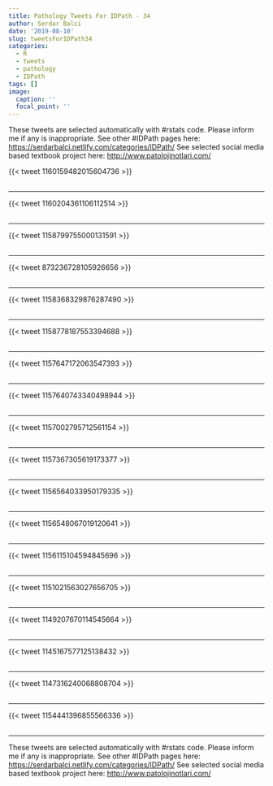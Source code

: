 ```yaml
---
title: Pathology Tweets For IDPath - 34
author: Serdar Balci
date: '2019-08-10'
slug: tweetsForIDPath34
categories:
  - R
  - tweets
  - pathology
  - IDPath
tags: []
image:
  caption: ''
  focal_point: ''
---
```



These tweets are selected automatically with #rstats code. Please inform me if any is inappropriate.
See other #IDPath pages here: https://serdarbalci.netlify.com/categories/IDPath/ 
See selected social media based textbook project here: http://www.patolojinotlari.com/

{{< tweet 1160159482015604736 >}}
<br>
<br>
<hr>
{{< tweet 1160204361106112514 >}}
<br>
<br>
<hr>
{{< tweet 1158799755000131591 >}}
<br>
<br>
<hr>
{{< tweet 873236728105926656 >}}
<br>
<br>
<hr>
{{< tweet 1158368329876287490 >}}
<br>
<br>
<hr>
{{< tweet 1158778187553394688 >}}
<br>
<br>
<hr>
{{< tweet 1157647172063547393 >}}
<br>
<br>
<hr>
{{< tweet 1157640743340498944 >}}
<br>
<br>
<hr>
{{< tweet 1157002795712561154 >}}
<br>
<br>
<hr>
{{< tweet 1157367305619173377 >}}
<br>
<br>
<hr>
{{< tweet 1156564033950179335 >}}
<br>
<br>
<hr>
{{< tweet 1156548067019120641 >}}
<br>
<br>
<hr>
{{< tweet 1156115104594845696 >}}
<br>
<br>
<hr>
{{< tweet 1151021563027656705 >}}
<br>
<br>
<hr>
{{< tweet 1149207670114545664 >}}
<br>
<br>
<hr>
{{< tweet 1145167577125138432 >}}
<br>
<br>
<hr>
{{< tweet 1147316240068808704 >}}
<br>
<br>
<hr>
{{< tweet 1154441396855566336 >}}
<br>
<br>
<hr>


These tweets are selected automatically with #rstats code. Please inform me if any is inappropriate.
See other #IDPath pages here: https://serdarbalci.netlify.com/categories/IDPath/ 
See selected social media based textbook project here: http://www.patolojinotlari.com/
